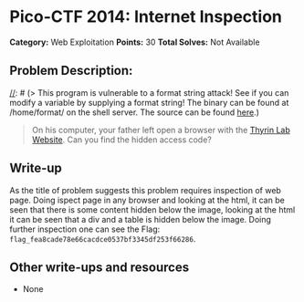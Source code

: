 # Pico-CTF 2014: Internet Inspection

**Category:** Web Exploitation
**Points:** 30
**Total Solves:** Not Available
## Problem Description:

[//]: # (> This program is vulnerable to a format string attack! See if you can modify a variable by supplying a format string! The binary can be found at /home/format/ on the shell server. The source can be found [here](format.c).)
> On his computer, your father left open a browser with the [Thyrin Lab Website](https://picoctf.com/api/autogen/serve/index.html?static=false&pid=28baa70afa1967ff63b201f687b7533e). Can you find the hidden access code?

## Write-up
[//]: # (> Your write up goes here.)
As the title of problem suggests this problem requires inspection of web page. Doing ispect page in any browser and looking at the html, it can be seen that there is some content hidden below the image, looking at the html it can be seen that a div and a table is hidden below the image. Doing further inspection one can see the Flag: `flag_fea8cade78e66cacdce0537bf3345df253f66286`.

## Other write-ups and resources

* None

